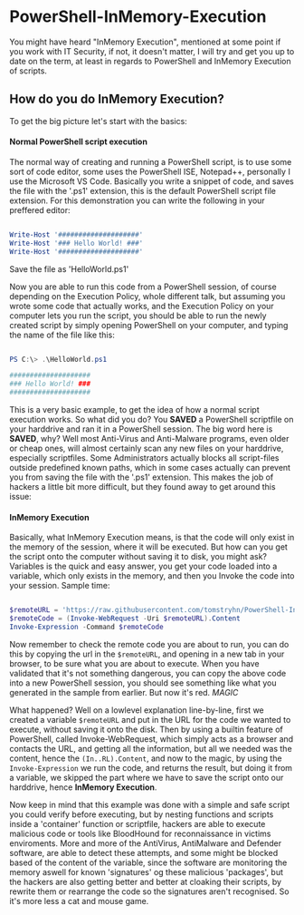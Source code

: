 # PowerShell-InMemory-Execution

You might have heard "InMemory Execution", mentioned at some point if you work with IT Security, if not, it doesn't matter, I will try and get you up to date on the term, at least in regards to PowerShell and InMemory Execution of scripts. 

## How do you do InMemory Execution?

To get the big picture let's start with the basics:

#### Normal PowerShell script execution

The normal way of creating and running a PowerShell script, is to use some sort of code editor, some uses the PowerShell ISE, Notepad++, personally I use the Microsoft VS Code. Basically you write a snippet of code, and saves the file with the '.ps1' extension, this is the default PowerShell script file extension. For this demonstration you can write the following in your preffered editor:

```PowerShell

Write-Host '####################'
Write-Host '### Hello World! ###'
Write-Host '####################'

```

Save the file as 'HelloWorld.ps1'

Now you are able to run this code from a PowerShell session, of course depending on the Execution Policy, whole different talk, but assuming you wrote some code that actually works, and the Execution Policy on your computer lets you run the script, you should be able to run the newly created script by simply opening PowerShell on your computer, and typing the name of the file like this:

```PowerShell

PS C:\> .\HelloWorld.ps1

####################
### Hello World! ###
####################

```

This is a very basic example, to get the idea of how a normal script execution works. So what did you do? You **SAVED** a PowerShell scriptfile on your harddrive and ran it in a PowerShell session. The big word here is **SAVED**, why? Well most Anti-Virus and Anti-Malware programs, even older or cheap ones, will almost certainly scan any new files on your harddrive, especially scriptfiles. Some Administrators actually blocks all script-files outside predefined known paths, which in some cases actually can prevent you from saving the file with the '.ps1' extension. This makes the job of hackers a little bit more difficult, but they found away to get around this issue:

#### InMemory Execution

Basically, what InMemory Execution means, is that the code will only exist in the memory of the session, where it will be executed. But how can you get the script onto the computer without saving it to disk, you might ask? Variables is the quick and easy answer, you get your code loaded into a variable, which only exists in the memory, and then you Invoke the code into your session.
Sample time:

```PowerShell

$remoteURL = 'https://raw.githubusercontent.com/tomstryhn/PowerShell-InMemory-Execution/main/codesamples/VeryFriendlyCode.ps1'       
$remoteCode = (Invoke-WebRequest -Uri $remoteURL).Content  
Invoke-Expression -Command $remoteCode

```

Now remember to check the remote code you are about to run, you can do this by copying the url in the `$remoteURL`, and opening in a new tab in your browser, to be sure what you are about to execute. When you have validated that it's not something dangerous, you can copy the above code into a new PowerShell session, you should see something like what you generated in the sample from earlier. But now it's red. *MAGIC*

What happened? Well on a lowlevel explanation line-by-line, first we created a variable `$remoteURL` and put in the URL for the code we wanted to execute, without saving it onto the disk. Then by using a builtin feature of PowerShell, called Invoke-WebRequest, which simply acts as a browser and contacts the URL, and getting all the information, but all we needed was the content, hence the `(In..RL).Content`, and now to the magic, by using the `Invoke-Expression` we run the code, and returns the result, but doing it from a variable, we skipped the part where we have to save the script onto our harddrive, hence **InMemory Execution**.

Now keep in mind that this example was done with a simple and safe script you could verify before executing, but by nesting functions and scripts inside a 'container' function or scriptfile, hackers are able to execute malicious code or tools like BloodHound for reconnaissance in victims enviroments. More and more of the AntiVirus, AntiMalware and Defender software, are able to detect these attempts, and some might be blocked based of the content of the variable, since the software are monitoring the memory aswell for known 'signatures' og these malicious 'packages', but the hackers are also getting better and better at cloaking their scripts, by rewrite them or rearrange the code so the signatures aren't recognised. So it's more less a cat and mouse game.

